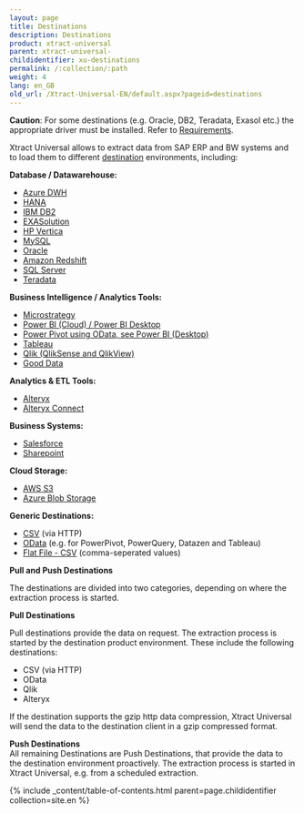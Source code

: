 ```yaml
---
layout: page
title: Destinations
description: Destinations
product: xtract-universal
parent: xtract-universal-
childidentifier: xu-destinations
permalink: /:collection/:path
weight: 4
lang: en_GB
old_url: /Xtract-Universal-EN/default.aspx?pageid=destinations
---
```


**Caution**: For some destinations (e.g. Oracle, DB2, Teradata, Exasol etc.) the appropriate driver must be installed. Refer to [Requirements](). 

Xtract Universal allows to extract data from SAP ERP and BW systems and to load them to different [destination]() environments, including:  

**Database / Datawarehouse:**<br>
- [Azure DWH]() 
- [HANA]() 
- [IBM DB2]() 
- [EXASolution]() 
- [HP Vertica]() 
- [MySQL]() 
- [Oracle]() 
- [Amazon Redshift]() 
- [SQL Server]() 
- [Teradata]() 

**Business Intelligence / Analytics Tools:**<br>
- [Microstrategy]()
- [Power BI (Cloud) / Power BI Desktop]() 
- [Power Pivot using OData, see Power BI (Desktop)]() 
- [Tableau]() 
- [Qlik (QlikSense and QlikView)]() 
- [Good Data]() 

**Analytics & ETL Tools:**
- [Alteryx]() 
- [Alteryx Connect]() 

**Business Systems:** 
- [Salesforce]() 
- [Sharepoint]() 

**Cloud Storage:**
- [AWS S3]()
- [Azure Blob Storage]() 

**Generic Destinations:** 
- [CSV]() (via HTTP)
- [OData]()  (e.g. for PowerPivot, PowerQuery, Datazen and Tableau)      
- [Flat File - CSV]()  (comma-seperated values)
            
            
**Pull and Push Destinations**

The destinations are divided into two categories, depending on where the extraction process is started.  

**Pull Destinations**

Pull destinations provide the data on request. The extraction process is started by the destination product environment.
These include the following destinations: 

- CSV (via HTTP)
- OData 
- Qlik
- Alteryx

If the destination supports the gzip http data compression, Xtract Universal will send the data to the destination client in a gzip compressed format.
           

**Push Destinations**<br>
All remaining Destinations are Push Destinations, that provide the data to the destination environment proactively. The extraction process is started in Xtract Universal, e.g. from a scheduled extraction.  

{% include _content/table-of-contents.html parent=page.childidentifier collection=site.en %}
